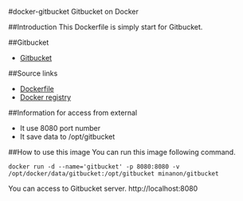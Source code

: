 #docker-gitbucket
Gitbucket on Docker

##Introduction
This Dockerfile is simply start for Gitbucket.

##Gitbucket
- [Gitbucket](https://github.com/takezoe/gitbucket)

##Source links
- [Dockerfile](https://github.com/minanon/docker-gitbucket)
- [Docker registry](https://registry.hub.docker.com/u/minanon/gitbucket/)

##Information for access from external
- It use 8080 port number
- It save data to /opt/gitbucket

##How to use this image
You can run this image following command.

    docker run -d --name='gitbucket' -p 8080:8080 -v /opt/docker/data/gitbucket:/opt/gitbucket minanon/gitbucket

You can access to Gitbucket server.
http://localhost:8080
